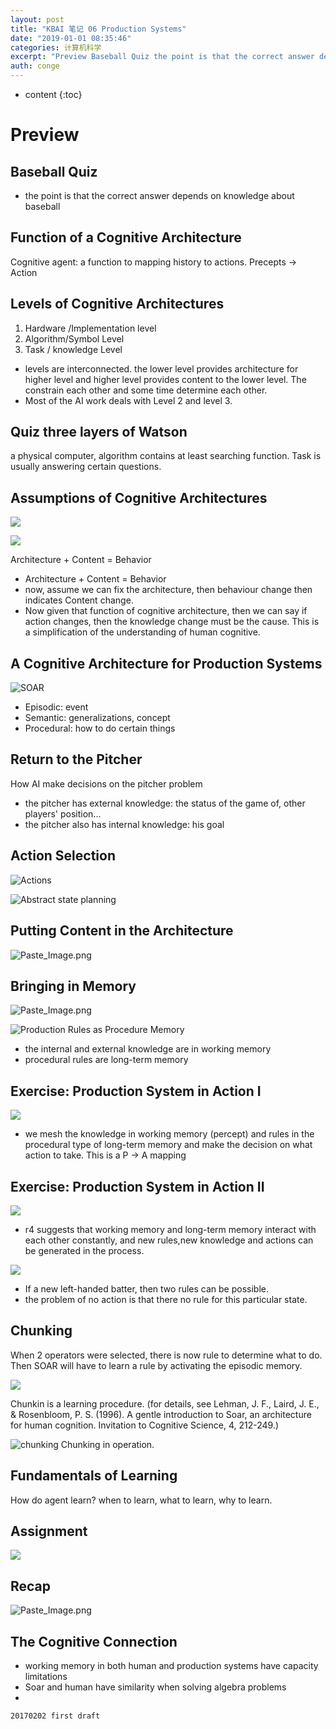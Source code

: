 ```yaml
---
layout: post
title: "KBAI 笔记 06 Production Systems"
date: "2019-01-01 08:35:46"
categories: 计算机科学
excerpt: "Preview Baseball Quiz the point is that the correct answer depends on kn..."
auth: conge
---
```

* content
{:toc}

# Preview

## Baseball Quiz
* the point is that the correct answer depends on knowledge about baseball

## Function of a Cognitive Architecture
Cognitive agent: a function to mapping history to actions. Precepts -> Action

## Levels of Cognitive Architectures
1. Hardware /Implementation level
2. Algorithm/Symbol Level
3. Task / knowledge Level

* levels are interconnected. the lower level provides architecture for higher level and higher level provides content to the lower level. The constrain each other and some time determine each other.
* Most of the AI work deals with Level 2 and level 3.

## Quiz three layers of Watson

a physical computer, algorithm contains at least searching function. Task is usually answering certain questions.

## Assumptions of Cognitive Architectures

![](/assets/images/计算机科学/118382-88156aac57469380.png)


![ ](/assets/images/计算机科学/118382-9b4c6442caeca19c.png)

Architecture + Content = Behavior


* Architecture + Content = Behavior
* now, assume we can fix the architecture, then behaviour change then indicates Content change.
* Now given that function of cognitive architecture, then we can say if action changes, then the knowledge change must be the cause. This is a simplification of the understanding of human cognitive.

## A Cognitive Architecture for Production Systems

![SOAR](/assets/images/计算机科学/118382-662c2ee898d59755.png)
* Episodic: event
* Semantic: generalizations, concept
* Procedural: how to do certain things

## Return to the Pitcher

How AI make decisions on the pitcher problem

* the pitcher has external knowledge: the status of the game of, other players' position...
* the pitcher also has internal knowledge: his goal 

## Action Selection

![Actions](/assets/images/计算机科学/118382-7c027d8b080f9589.png)

![Abstract state planning](/assets/images/计算机科学/118382-a9bd621b1c7babae.png)

## Putting Content in the Architecture

![Paste_Image.png](/assets/images/计算机科学/118382-7507e3b6ed286128.png)

## Bringing in Memory

![Paste_Image.png](/assets/images/计算机科学/118382-f7fc53bed7308afb.png)

![Production Rules as Procedure Memory](/assets/images/计算机科学/118382-85d5793965007bf9.png)
* the internal and external knowledge are in working memory
* procedural rules are long-term memory

## Exercise: Production System in Action I

![](/assets/images/计算机科学/118382-1b4eab9836912ae8.png)
* we mesh the knowledge in working memory (percept) and rules in the procedural type of long-term memory and  make the decision on what action to take. This is a P -> A mapping

## Exercise: Production System in Action II

![ ](/assets/images/计算机科学/118382-ba4994a18c2c87d0.png)
* r4 suggests that working memory and long-term memory interact with each other constantly, and new rules,new knowledge and actions can be generated in the process.

![](/assets/images/计算机科学/118382-09ba0d3531036dae.png)
* If a new left-handed batter, then two rules can be possible.
* the problem of no action is that there no rule for this particular state.

## Chunking

When 2 operators were selected, there is now rule to determine what to do. Then SOAR will have to learn a rule by activating the episodic memory.

![](/assets/images/计算机科学/118382-06a3bd8eb11eb5db.png)

Chunkin is a learning procedure. (for details, see Lehman, J. F., Laird, J. E., & Rosenbloom, P. S. (1996). A gentle introduction to Soar, an architecture for human cognition. Invitation to Cognitive Science, 4, 212-249.)

![chunking](/assets/images/计算机科学/118382-a4b67fac2a2e79f3.png)
Chunking in operation.

## Fundamentals of Learning
How do agent learn? when to learn, what to learn, why to learn.

## Assignment

![](/assets/images/计算机科学/118382-b209005206e8a684.png)

## Recap

![Paste_Image.png](/assets/images/计算机科学/118382-cb49394fd7171ed0.png)

## The Cognitive Connection

* working memory in both human and production systems have capacity limitations
* Soar and human have similarity when solving algebra problems
* 

```
20170202 first draft
```
